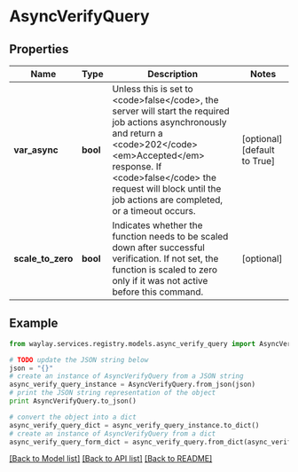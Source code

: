 # AsyncVerifyQuery


## Properties

Name | Type | Description | Notes
------------ | ------------- | ------------- | -------------
**var_async** | **bool** | Unless this is set to &lt;code&gt;false&lt;/code&gt;, the server will start the required job actions asynchronously and return a &lt;code&gt;202&lt;/code&gt; &lt;em&gt;Accepted&lt;/em&gt; response. If &lt;code&gt;false&lt;/code&gt; the request will block until the job actions are completed, or a timeout occurs. | [optional] [default to True]
**scale_to_zero** | **bool** | Indicates whether the function needs to be scaled down after successful verification. If not set, the function is scaled to zero only if it was not active before this command. | [optional] 

## Example

```python
from waylay.services.registry.models.async_verify_query import AsyncVerifyQuery

# TODO update the JSON string below
json = "{}"
# create an instance of AsyncVerifyQuery from a JSON string
async_verify_query_instance = AsyncVerifyQuery.from_json(json)
# print the JSON string representation of the object
print AsyncVerifyQuery.to_json()

# convert the object into a dict
async_verify_query_dict = async_verify_query_instance.to_dict()
# create an instance of AsyncVerifyQuery from a dict
async_verify_query_form_dict = async_verify_query.from_dict(async_verify_query_dict)
```
[[Back to Model list]](../README.md#documentation-for-models) [[Back to API list]](../README.md#documentation-for-api-endpoints) [[Back to README]](../README.md)


